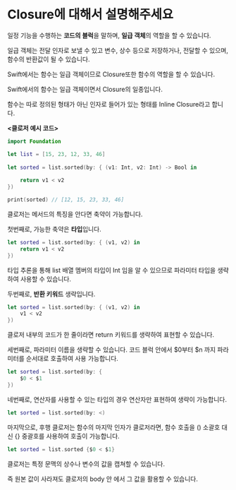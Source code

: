 Closure에 대해서 설명해주세요
===========

일정 기능을 수행하는 **코드의 블럭**을 말하며, **일급 객체**의 역할을 할 수 있습니다.      

일급 객체는 전달 인자로 보낼 수 있고 변수, 상수 등으로 저장하거나, 전달할 수 있으며, 함수의 반환값이 될 수 있습니다.      

Swift에서는 함수는 일급 객체이므로 Closure또한 함수의 역할을 할 수 있습니다.  

Swift에서의 함수는 일급 객체이면서 Closure의 일종입니다. 

함수는 따로 정의된 형태가 아닌 인자로 들어가 있는 형태를 Inline Closure라고 합니다.

**<클로저 예시 코드>**

```swift
import Foundation

let list = [15, 23, 12, 33, 46]
 
let sorted = list.sorted(by: { (v1: Int, v2: Int) -> Bool in
 
    return v1 < v2
})

print(sorted) // [12, 15, 23, 33, 46]
```

클로저는 메서드의 특징을 안다면 축약이 가능합니다. 

첫번째로, 가능한 축약은 **타입**입니다. 

```swift
let sorted = list.sorted(by: { (v1, v2) in
    return v1 < v2
})
```

타입 추론을 통해 list 배열 멤버의 타입이 Int 임을 알 수 있으므로 파라미터 타입을 생략하여 사용할 수 있습니다.

두번째로, **반환 키워드** 생략입니다.

```swift
let sorted = list.sorted(by: { (v1, v2) in
    v1 < v2
})
```

클로저 내부의 코드가 한 줄이라면 return 키워드를 생략하여 표현할 수 있습니다.

세번째로, 파라미터 이름을 생략할 수 있습니다. 코드 블럭 안에서 $0부터 $n 까지 파라미터를 순서대로 호출하여 사용 가능합니다. 

```swift
let sorted = list.sorted(by: {
    $0 < $1
})
```

네번째로, 연산자를 사용할 수 있는 타입의 경우 연산자만 표현하여 생략이 가능합니다.

```swift
let sorted = list.sorted(by: <)
```

마지막으로, 후행 클로저는 함수의 마지막 인자가 클로저라면, 함수 호출을 () 소괄호 대신 {} 중괄호를 사용하여 호출이 가능합니다. 

```swift
let sorted = list.sorted {$0 < $1}
```

클로저는 특정 문맥의 상수나 변수의 값을 캡쳐할 수 있습니다. 

즉 원본 값이 사라져도 클로저의 body 안 에서 그 값을 활용할 수 있습니다.
